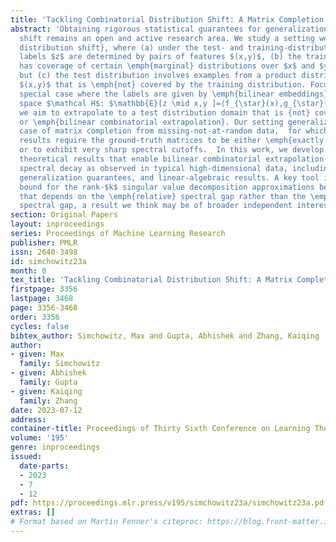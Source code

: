 ```yaml
---
title: 'Tackling Combinatorial Distribution Shift: A Matrix Completion Perspective'
abstract: 'Obtaining rigorous statistical guarantees for generalization under distribution
  shift remains an open and active research area. We study a setting we call    \emph{combinatorial
  distribution shift}, where (a) under the test- and training-distributions,  the
  labels $z$ are determined by pairs of features $(x,y)$, (b) the training  distribution
  has coverage of certain \emph{marginal} distributions over $x$ and $y$ separately,
  but (c) the test distribution involves examples from a product distribution over
  $(x,y)$ that is \emph{not} covered by the training distribution. Focusing on the
  special case where the labels are given by \emph{bilinear embeddings}  into a Hilbert
  space $\mathcal H$: $\mathbb{E}[z \mid x,y ]=⟨f_{\star}(x),g_{\star}(y)\rangle_{\mathcal{H}}$,
  we aim to extrapolate to a test distribution domain that is {not} covered in training,
  or \emph{bilinear combinatorial extrapolation}. Our setting generalizes a special
  case of matrix completion from missing-not-at-random data,  for which all existing
  results require the ground-truth matrices to be either \emph{exactly low-rank},
  or to exhibit very sharp spectral cutoffs.  In this work, we develop a series of
  theoretical results that enable bilinear combinatorial extrapolation under \emph{gradual}
  spectral decay as observed in typical high-dimensional data, including novel algorithms,
  generalization guarantees, and linear-algebraic results. A key tool is a novel perturbation
  bound for the rank-$k$ singular value decomposition approximations between two matrices
  that depends on the \emph{relative} spectral gap rather than the \emph{absolute}
  spectral gap, a result we think may be of broader independent interest.'
section: Original Papers
layout: inproceedings
series: Proceedings of Machine Learning Research
publisher: PMLR
issn: 2640-3498
id: simchowitz23a
month: 0
tex_title: 'Tackling Combinatorial Distribution Shift: A Matrix Completion Perspective'
firstpage: 3356
lastpage: 3468
page: 3356-3468
order: 3356
cycles: false
bibtex_author: Simchowitz, Max and Gupta, Abhishek and Zhang, Kaiqing
author:
- given: Max
  family: Simchowitz
- given: Abhishek
  family: Gupta
- given: Kaiqing
  family: Zhang
date: 2023-07-12
address: 
container-title: Proceedings of Thirty Sixth Conference on Learning Theory
volume: '195'
genre: inproceedings
issued:
  date-parts:
  - 2023
  - 7
  - 12
pdf: https://proceedings.mlr.press/v195/simchowitz23a/simchowitz23a.pdf
extras: []
# Format based on Martin Fenner's citeproc: https://blog.front-matter.io/posts/citeproc-yaml-for-bibliographies/
---
```

